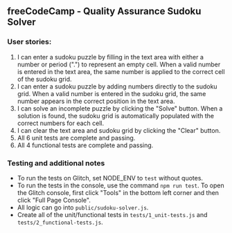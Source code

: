 **freeCodeCamp** - Quality Assurance Sudoku Solver
------

### User stories:

1. I can enter a sudoku puzzle by filling in the text area with either a number or period (".") to represent an empty cell. When a valid number is entered in the text area, the same number is applied to the correct cell of the sudoku grid.
2. I can enter a sudoku puzzle by adding numbers directly to the sudoku grid. When a valid number is entered in the sudoku grid, the same number appears in the correct position in the text area.
3. I can solve an incomplete puzzle by clicking the "Solve" button. When a solution is found, the sudoku grid is automatically populated with the correct numbers for each cell.
4. I can clear the text area and sudoku grid by clicking the "Clear" button.
5. All 6 unit tests are complete and passing.
6. All 4 functional tests are complete and passing.

### Testing and additional notes

* To run the tests on Glitch, set NODE_ENV to `test` without quotes.
* To run the tests in the console, use the command `npm run test`. To open the Glitch console, first click "Tools" in the bottom left corner and then click "Full Page Console".
* All logic can go into `public/sudoku-solver.js`.
* Create all of the unit/functional tests in `tests/1_unit-tests.js` and `tests/2_functional-tests.js`.